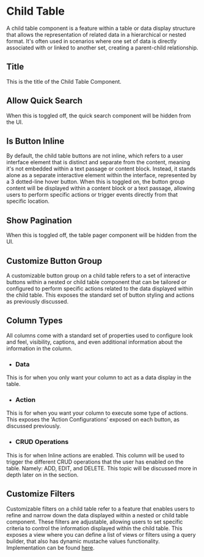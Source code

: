 # Child Table

A child table component is a feature within a table or data display structure that allows the representation of related data in a hierarchical or nested format. It's often used in scenarios where one set of data is directly associated with or linked to another set, creating a parent-child relationship.

## Title

This is the title of the Child Table Component.

## Allow Quick Search

When this is toggled off, the quick search component will be hidden from the UI.

## Is Button Inline

By default, the child table buttons are not inline, which refers to a user interface element that is distinct and separate from the content, meaning it's not embedded within a text passage or content block. Instead, it stands alone as a separate interactive element within the interface, represented by a 3 dotted-line hover button. When this is toggled on, the button group content will be displayed within a content block or a text passage, allowing users to perform specific actions or trigger events directly from that specific location.

## Show Pagination

When this is toggled off, the table pager component will be hidden from the UI.

## Customize Button Group

A customizable button group on a child table refers to a set of interactive buttons within a nested or child table component that can be tailored or configured to perform specific actions related to the data displayed within the child table. This exposes the standard set of button styling and actions as previously discussed.

## Column Types

All columns come with a standard set of properties used to configure look and feel, visibility, captions, and even additional information about the information in the column.

- ### Data

This is for when you only want your column to act as a data display in the table.

- ### Action

This is for when you want your column to execute some type of actions. This exposes the ‘Action Configurations’ exposed on each button, as discussed previously.

- ### CRUD Operations

This is for when Inline actions are enabled. This column will be used to trigger the different CRUD operations that the user has enabled on the table. Namely: ADD, EDIT, and DELETE. This topic will be discussed more in depth later on in the section.

## Customize Filters

Customizable filters on a child table refer to a feature that enables users to refine and narrow down the data displayed within a nested or child table component. These filters are adjustable, allowing users to set specific criteria to control the information displayed within the child table. This exposes a view where you can define a list of views or filters using a query builder, that also has dynamic mustache values functionality. Implementation can be found [here](/docs/front-end-basics/how-to-guides/filtering).
